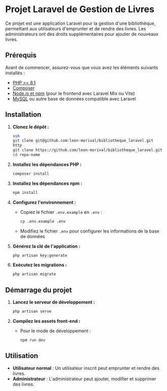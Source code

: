 # Projet Laravel de Gestion de Livres

Ce projet est une application Laravel pour la gestion d'une bibliothèque, permettant aux utilisateurs d'emprunter et de rendre des livres. Les administrateurs ont des droits supplémentaires pour ajouter de nouveaux livres.

## Prérequis

Avant de commencer, assurez-vous que vous avez les éléments suivants installés :

-   [PHP >= 8.1](https://www.php.net/downloads.php)
-   [Composer](https://getcomposer.org/download/)
-   [Node.js et npm](https://nodejs.org/en/download/) (pour le frontend avec Laravel Mix ou Vite)
-   [MySQL](https://www.mysql.com/downloads/) ou autre base de données compatible avec Laravel

## Installation

1. **Clonez le dépôt :**

    ```bash
    ssh
    git clone git@github.com:leon-morival/bibliotheque_laravel.git
    http
    git clone https://github.com/leon-morival/bibliotheque_laravel.git
    cd repo-name
    ```

2. **Installez les dépendances PHP :**

    ```bash
    composer install
    ```

3. **Installez les dépendances npm :**

    ```bash
    npm install
    ```

4. **Configurez l'environnement :**

    - Copiez le fichier `.env.example` en `.env` :

        ```bash
        cp .env.example .env
        ```

    - Modifiez le fichier `.env` pour configurer les informations de la base de données

5. **Générez la clé de l'application :**

    ```bash
    php artisan key:generate
    ```

6. **Exécutez les migrations :**

    ```bash
    php artisan migrate
    ```

## Démarrage du projet

1. **Lancez le serveur de développement :**

    ```bash
    php artisan serve
    ```

2. **Compilez les assets front-end :**

    - Pour le mode de développement :

        ```bash
        npm run dev
        ```

## Utilisation

-   **Utilisateur normal** : Un utilisateur inscrit peut emprunter et rendre des livres.
-   **Administrateur** : L'administrateur peut ajouter, modifier et supprimer des livres.

